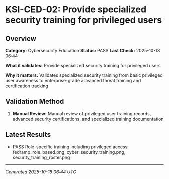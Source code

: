 # KSI-CED-02: Provide specialized security training for privileged users

## Overview

**Category:** Cybersecurity Education
**Status:** PASS
**Last Check:** 2025-10-18 06:44

**What it validates:** Provide specialized security training for privileged users

**Why it matters:** Validates specialized security training from basic privileged user awareness to enterprise-grade advanced threat training and certification tracking

## Validation Method

1. **Manual Review:** Manual review of privileged user training records, advanced security certifications, and specialized training documentation

## Latest Results

- PASS Role-specific training including privileged access: fedramp_role_based.png, cyber_security_training.png, security_training_roster.png

---
*Generated 2025-10-18 06:44 UTC*